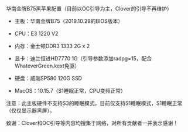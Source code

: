 
华南金牌B75黑苹果配置（目前以OC引导为主，Clover的引导不再维护）

* 主板：华南金牌B75（2019.10.29的BIOS版本）

* CPU：E3 1220 V2

* 内存：金士顿DDR3 1333 2G x 2

* 显卡：迪兰恒进HD7770 1G（引导参数添加radpg=15，配合WhateverGreen.kext免驱）

* 硬盘：威刚SP580 120G SSD

* MacOS：10.15.7（S1睡眠正常，CPU变频正常）

注意：此主板硬件不支持S3的睡眠模式，目前仅支持S1睡眠模式，S1睡眠正常（仅仅显示器黑屏）。

致谢：Clover和OC引导等内容均搜集于网络，对所有贡献者一并表示感谢！

